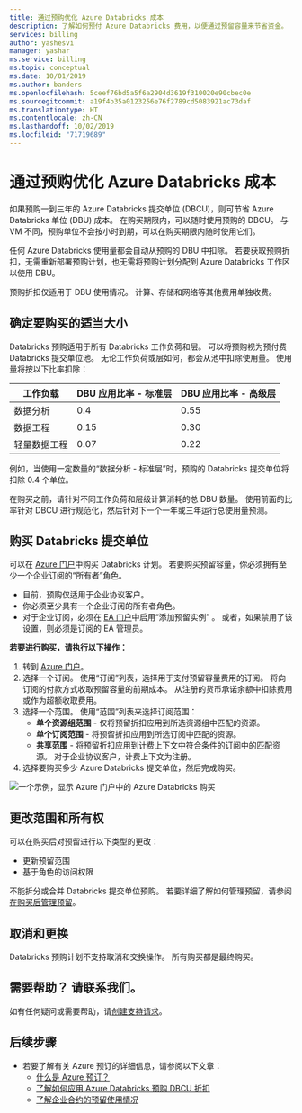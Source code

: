 ```yaml
---
title: 通过预购优化 Azure Databricks 成本
description: 了解如何预付 Azure Databricks 费用，以便通过预留容量来节省资金。
services: billing
author: yashesvi
manager: yashar
ms.service: billing
ms.topic: conceptual
ms.date: 10/01/2019
ms.author: banders
ms.openlocfilehash: 5ceef76bd5a5f6a2904d3619f310020e90cbec0e
ms.sourcegitcommit: a19f4b35a0123256e76f2789cd5083921ac73daf
ms.translationtype: HT
ms.contentlocale: zh-CN
ms.lasthandoff: 10/02/2019
ms.locfileid: "71719689"
---
```

# <a name="optimize-azure-databricks-costs-with-a-pre-purchase"></a>通过预购优化 Azure Databricks 成本

如果预购一到三年的 Azure Databricks 提交单位 (DBCU)，则可节省 Azure Databricks 单位 (DBU) 成本。 在购买期限内，可以随时使用预购的 DBCU。 与 VM 不同，预购单位不会按小时到期，可以在购买期限内随时使用它们。

任何 Azure Databricks 使用量都会自动从预购的 DBU 中扣除。 若要获取预购折扣，无需重新部署预购计划，也无需将预购计划分配到 Azure Databricks 工作区以使用 DBU。

预购折扣仅适用于 DBU 使用情况。 计算、存储和网络等其他费用单独收费。

## <a name="determine-the-right-size-to-buy"></a>确定要购买的适当大小

Databricks 预购适用于所有 Databricks 工作负荷和层。 可以将预购视为预付费 Databricks 提交单位池。 无论工作负荷或层如何，都会从池中扣除使用量。 使用量将按以下比率扣除：

| **工作负载** | **DBU 应用比率 - 标准层** | **DBU 应用比率 - 高级层** |
| --- | --- | --- |
| 数据分析 | 0.4 | 0.55 |
| 数据工程 | 0.15 | 0.30 |
| 轻量数据工程 | 0.07 | 0.22 |

例如，当使用一定数量的“数据分析 - 标准层”时，预购的 Databricks 提交单位将扣除 0.4 个单位。

在购买之前，请针对不同工作负荷和层级计算消耗的总 DBU 数量。 使用前面的比率针对 DBCU 进行规范化，然后针对下一个一年或三年运行总使用量预测。

## <a name="purchase-databricks-commit-units"></a>购买 Databricks 提交单位

可以在 [Azure 门户](https://portal.azure.com/#blade/Microsoft_Azure_Reservations/CreateBlade/referrer/documentation/filters/%7B%22reservedResourceType%22%3A%22Databricks%22%7D)中购买 Databricks 计划。 若要购买预留容量，你必须拥有至少一个企业订阅的“所有者”角色。

- 目前，预购仅适用于企业协议客户。
- 你必须至少具有一个企业订阅的所有者角色。
- 对于企业订阅，必须在 [EA 门户](https://ea.azure.com/)中启用“添加预留实例”  。 或者，如果禁用了该设置，则必须是订阅的 EA 管理员。

**若要进行购买，请执行以下操作：**

1. 转到 [Azure 门户](https://portal.azure.com/#blade/Microsoft_Azure_Reservations/CreateBlade/referrer/documentation/filters/%7B%22reservedResourceType%22%3A%22Databricks%22%7D)。
1. 选择一个订阅。 使用“订阅”列表，选择用于支付预留容量费用的订阅。  将向订阅的付款方式收取预留容量的前期成本。 从注册的货币承诺余额中扣除费用或作为超额收取费用。
1. 选择一个范围。 使用“范围”列表来选择订阅范围： 
    - **单个资源组范围** - 仅将预留折扣应用到所选资源组中匹配的资源。
    - **单个订阅范围** - 将预留折扣应用到所选订阅中匹配的资源。
    - **共享范围** - 将预留折扣应用到计费上下文中符合条件的订阅中的匹配资源。 对于企业协议客户，计费上下文为注册。
1. 选择要购买多少 Azure Databricks 提交单位，然后完成购买。


![一个示例，显示 Azure 门户中的 Azure Databricks 购买](./media/billing-prepay-databricks-reserved-capacity/data-bricks-pre-purchase.png)

## <a name="change-scope-and-ownership"></a>更改范围和所有权

可以在购买后对预留进行以下类型的更改：

- 更新预留范围
- 基于角色的访问权限

不能拆分或合并 Databricks 提交单位预购。 若要详细了解如何管理预留，请参阅[在购买后管理预留](billing-manage-reserved-vm-instance.md)。

## <a name="cancellations-and-exchanges"></a>取消和更换

Databricks 预购计划不支持取消和交换操作。 所有购买都是最终购买。

## <a name="need-help-contact-us"></a>需要帮助？ 请联系我们。

如有任何疑问或需要帮助，请[创建支持请求](https://portal.azure.com/#blade/Microsoft_Azure_Support/HelpAndSupportBlade/newsupportrequest)。

## <a name="next-steps"></a>后续步骤

- 若要了解有关 Azure 预订的详细信息，请参阅以下文章：
  - [什么是 Azure 预订？](billing-save-compute-costs-reservations.md)
  - [了解如何应用 Azure Databricks 预购 DBCU 折扣](billing-reservation-discount-databricks.md)
  - [了解企业合约的预留使用情况](billing-understand-reserved-instance-usage-ea.md)
